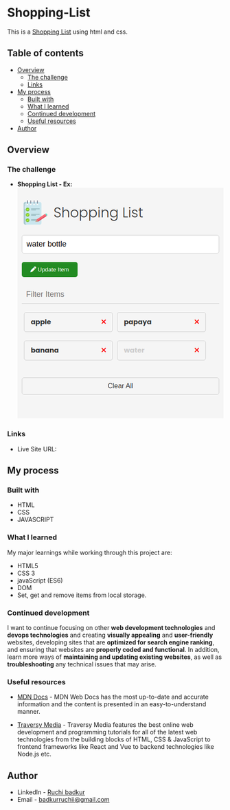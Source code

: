 # Shopping-List

This is a [Shopping List](https://ruchibadkur.github.io/HTML---CSS-Mini-Project---HTML---CSS-Mini-Project---ch2pk4gpm3s7/) using html and css. 

## Table of contents

- [Overview](#overview)
  - [The challenge](#the-challenge)
  - [Links](#links)
- [My process](#my-process)
  - [Built with](#built-with)
  - [What I learned](#what-i-learned)
  - [Continued development](#continued-development)
  - [Useful resources](#useful-resources)
- [Author](#author)


## Overview

### The challenge

-  **Shopping List - Ex:** ![Preview](./images/preview.png)

### Links

- Live Site URL: [](https://ruchibadkur.github.io/HTML---CSS-Mini-Project---HTML---CSS-Mini-Project---ch2pk4gpm3s7/)

## My process

### Built with

- HTML
- CSS 
- JAVASCRIPT 

### What I learned

My major learnings while working through this project are:

- HTML5
- CSS 3
- javaScript (ES6)
- DOM 
- Set, get and remove items from local storage.

### Continued development

I want to continue focusing on other **web development technologies** and **devops technologies** and
creating **visually appealing** and **user-friendly** websites, developing sites that are **optimized for search engine ranking**, and ensuring that websites are **properly coded and functional**. In addition, learn  more ways of **maintaining and updating existing websites**, as well as **troubleshooting** any technical issues that may arise.


### Useful resources
- [MDN Docs](https://developer.mozilla.org/en-US/docs/Web/JavaScript) - MDN Web Docs has the most up-to-date and accurate information and the content is presented in an easy-to-understand manner.

- [Traversy Media](https://www.youtube.com/c/TraversyMedia) - Traversy Media features the best online web development and programming tutorials for all of the latest web technologies from the building blocks of HTML, CSS & JavaScript to frontend frameworks like React and Vue to backend technologies like Node.js etc.

## Author

- LinkedIn - [Ruchi badkur](https://www.linkedin.com/in/ruchi-badkur-96a1b5215/)
- Email - badkurruchii@gmail.com
